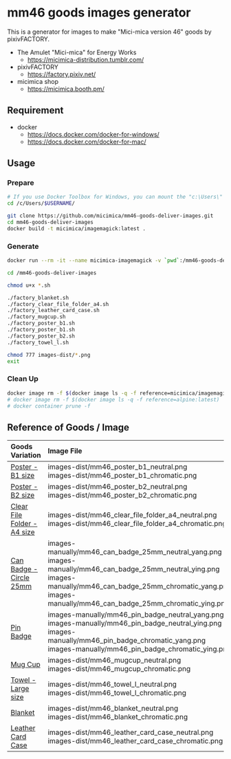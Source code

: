 # mm46 goods images generator

This is a generator for images to make "Mici-mica version 46" goods by pixivFACTORY.

- The Amulet "Mici-mica" for Energy Works
  - https://micimica-distribution.tumblr.com/
- pixivFACTORY
  - https://factory.pixiv.net/
- micimica shop
  - https://micimica.booth.pm/

## Requirement

- docker
  - https://docs.docker.com/docker-for-windows/
  - https://docs.docker.com/docker-for-mac/

## Usage

### Prepare

```sh
# If you use Docker Toolbox for Windows, you can mount the "c:\Users\" subdirectories to docker by default. 
cd /c/Users/$USERNAME/

git clone https://github.com/micimica/mm46-goods-deliver-images.git
cd mm46-goods-deliver-images
docker build -t micimica/imagemagick:latest .
```

### Generate
```sh
docker run --rm -it --name micimica-imagemagick -v `pwd`:/mm46-goods-deliver-images micimica/imagemagick:latest

cd /mm46-goods-deliver-images

chmod u+x *.sh

./factory_blanket.sh
./factory_clear_file_folder_a4.sh
./factory_leather_card_case.sh
./factory_mugcup.sh
./factory_poster_b1.sh
./factory_poster_b1.sh
./factory_poster_b2.sh
./factory_towel_l.sh

chmod 777 images-dist/*.png
exit
```

### Clean Up

```sh
docker image rm -f $(docker image ls -q -f reference=micimica/imagemagick:latest)
# docker image rm -f $(docker image ls -q -f reference=alpine:latest)
# docker container prune -f
```

## Reference of Goods / Image
| Goods Variation | Image File | Example |
|:---|:---|:---|
| [Poster - B1 size](https://factory.pixiv.net/products/fast_poster) | images-dist/mm46_poster_b1_neutral.png<br>images-dist/mm46_poster_b1_chromatic.png | [Neutral](https://micimica.booth.pm/items/2286268)<br>[Chromatic](https://micimica.booth.pm/items/2286272) |
| [Poster - B2 size](https://factory.pixiv.net/products/fast_poster) | images-dist/mm46_poster_b2_neutral.png<br>images-dist/mm46_poster_b2_chromatic.png | [Neutral](https://micimica.booth.pm/items/2286268)<br>[Chromatic](https://micimica.booth.pm/items/2286272) |
| [Clear File Folder - A4 size](https://factory.pixiv.net/products/clear_file_folder) | images-dist/mm46_clear_file_folder_a4_neutral.png<br>images-dist/mm46_clear_file_folder_a4_chromatic.png | [Neutral](https://micimica.booth.pm/items/2284876)<br>[Chromatic](https://micimica.booth.pm/items/2284877) |
| [Can Badge - Circle 25mm](https://factory.pixiv.net/products/can_badge) | images-manually/mm46_can_badge_25mm_neutral_yang.png<br>images-manually/mm46_can_badge_25mm_neutral_ying.png<br>images-manually/mm46_can_badge_25mm_chromatic_yang.png<br>images-manually/mm46_can_badge_25mm_chromatic_ying.png | [Neutral](https://micimica.booth.pm/items/2239427)<br>[Chromatic](https://micimica.booth.pm/items/2282756) |
| [Pin Badge](https://factory.pixiv.net/products/pin_badge) | images-manually/mm46_pin_badge_neutral_yang.png<br>images-manually/mm46_pin_badge_neutral_ying.png<br>images-manually/mm46_pin_badge_chromatic_yang.png<br>images-manually/mm46_pin_badge_chromatic_ying.png | [Neutral](https://micimica.booth.pm/items/2282785)<br>[Chromatic](https://micimica.booth.pm/items/2282799) |
| [Mug Cup](https://factory.pixiv.net/products/standard_mug) | images-dist/mm46_mugcup_neutral.png<br>images-dist/mm46_mugcup_chromatic.png | [Neutral](https://micimica.booth.pm/items/2284961)<br>[Chromatic](https://micimica.booth.pm/items/2284966) |
| [Towel - Large size](https://factory.pixiv.net/products/towel) | images-dist/mm46_towel_l_neutral.png<br>images-dist/mm46_towel_l_chromatic.png | [Neutral](https://micimica.booth.pm/items/2285137)<br>[Chromatic](https://micimica.booth.pm/items/2285271) |
| [Blanket](https://factory.pixiv.net/products/blanket) | images-dist/mm46_blanket_neutral.png<br>images-dist/mm46_blanket_chromatic.png | - |
| [Leather Card Case](https://factory.pixiv.net/products/leather_card_case) | images-dist/mm46_leather_card_case_neutral.png<br>images-dist/mm46_leather_card_case_chromatic.png | - |

